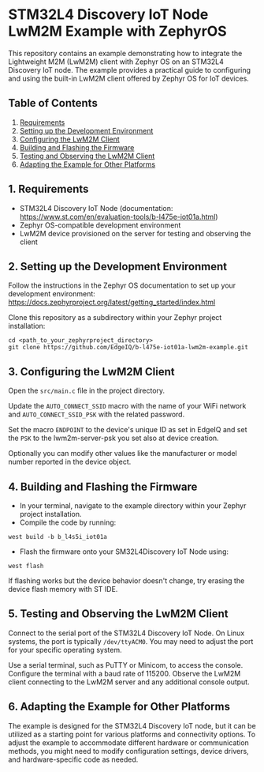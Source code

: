 # STM32L4 Discovery IoT Node LwM2M Example with ZephyrOS

This repository contains an example demonstrating how to integrate the Lightweight M2M (LwM2M) client with Zephyr OS on an STM32L4 Discovery IoT node. The example provides a practical guide to configuring and using the built-in LwM2M client offered by Zephyr OS for IoT devices.

## Table of Contents

1. [Requirements](#Requirements)
2. [Setting up the Development Environment](#SettinguptheDevelopmentEnvironment)
3. [Configuring the LwM2M Client](#ConfiguringtheLwM2MClient)
4. [Building and Flashing the Firmware](#BuildingandFlashingtheFirmware)
5. [Testing and Observing the LwM2M Client](#TestingandObservingtheLwM2MClient)
6. [Adapting the Example for Other Platforms](#AdaptingtheExampleforOtherPlatforms)

##  1. <a name='Requirements'></a>Requirements

* STM32L4 Discovery IoT Node (documentation: https://www.st.com/en/evaluation-tools/b-l475e-iot01a.html)
* Zephyr OS-compatible development environment
* LwM2M device provisioned on the server for testing and observing the client

##  2. <a name='SettinguptheDevelopmentEnvironment'></a>Setting up the Development Environment

Follow the instructions in the Zephyr OS documentation to set up your development environment: https://docs.zephyrproject.org/latest/getting_started/index.html

Clone this repository as a subdirectory within your Zephyr project installation:

```
cd <path_to_your_zephyrproject_directory>
git clone https://github.com/EdgeIQ/b-l475e-iot01a-lwm2m-example.git
```

##  3. <a name='ConfiguringtheLwM2MClient'></a>Configuring the LwM2M Client

Open the `src/main.c` file in the project directory.

Update the `AUTO_CONNECT_SSID` macro with the name of your WiFi network and `AUTO_CONNECT_SSID_PSK` with the related password.

Set the macro `ENDPOINT` to the device's unique ID as set in EdgeIQ and set the `PSK` to the lwm2m-server-psk you set also at device creation.

Optionally you can modify other values like the manufacturer or model number reported in the device object.

##  4. <a name='BuildingandFlashingtheFirmware'></a>Building and Flashing the Firmware

* In your terminal, navigate to the example directory within your Zephyr project installation.
* Compile the code by running:
```
west build -b b_l4s5i_iot01a
```
* Flash the firmware onto your SM32L4Discovery IoT Node using:
```
west flash
```

If flashing works but the device behavior doesn't change, try erasing the device flash memory with ST IDE.

##  5. <a name='TestingandObservingtheLwM2MClient'></a>Testing and Observing the LwM2M Client

Connect to the serial port of the STM32L4 Discovery IoT Node. On Linux systems, the port is typically `/dev/ttyACM0`. You may need to adjust the port for your specific operating system.

Use a serial terminal, such as PuTTY or Minicom, to access the console. Configure the terminal with a baud rate of 115200.
Observe the LwM2M client connecting to the LwM2M server and any additional console output.

##  6. <a name='AdaptingtheExampleforOtherPlatforms'></a>Adapting the Example for Other Platforms

The example is designed for the STM32L4 Discovery IoT node, but it can be utilized as a starting point for various platforms and connectivity options. To adjust the example to accommodate different hardware or communication methods, you might need to modify configuration settings, device drivers, and hardware-specific code as needed.
